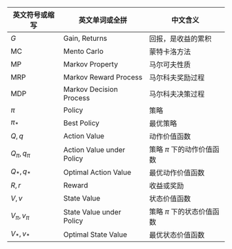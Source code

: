 


|英文符号或缩写|英文单词或全拼|中文含义|
|-|-|-|
|$G$|Gain, Returns|回报，是收益的累积|
|MC|Mento Carlo|蒙特卡洛方法|
|MP|Markov Property|马尔可夫性质|
|MRP|Markov Reward Process|马尔科夫奖励过程|
|MDP|Markov Decision Process|马尔科夫决策过程|
|$\pi$|Policy|策略|
|$\pi_*$|Best Policy|最优策略|
|$Q,q$|Action Value|动作价值函数|
|$Q_\pi,q_\pi$|Action Value under Policy|策略 $\pi$ 下的动作价值函数|
|$Q_*,q_*$|Optimal Action Value|最优动作价值函数|
|$R,r$|Reward|收益或奖励|
|$V,v$|State Value|状态价值函数|
|$V_\pi,v_\pi$|State Value under Policy|策略 $\pi$ 下的状态价值函数|
|$V_*,v_*$|Optimal State Value|最优状态价值函数|
